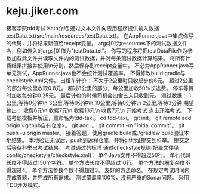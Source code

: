 # keju.jiker.com
极客学院tdd考试
Kata介绍
通过文本文件向应用程序提供输入数据testData.txt(src/main/resources/testData.txt)。
在AppRunner.java中集成你写的代码，并将结果赋值给receipt变量。
args[0]为resources下的测试数据文件名，例如传入的args[0]值为"testData.txt"。
你写的程序将把testDataFile作为参数加载此文件并读取文件内的测试数据，并对每条测试数据计算结果。
将所有计费结果拼接并使用\n分割，然后保存到receipt变量中。
不必为AppRunner.java写单元测试，AppRunner.java也不会统计测试覆盖率。
不得修改build.gradle与checkstyle.xml文件。
出租车计价：
不大于2公里时只收起步价6元。
超过2公里的部分每公里收取0.8元。
超过8公里的部分，每公里加收50%长途费。
停车等待时加收每分钟0.25元。
最后计价的时候司机会四舍五入只收到元。
测试数据：
1公里,等待0分钟\n
3公里,等待0分钟\n
10公里,等待0分钟\n
2公里,等待3分钟
期望输出：
收费6元\n
收费7元\n
收费13元\n
收费7元\n
开始考试
点击开始考试。
下载考题模板并解压，重命名为tdd-taxi。
cd tdd-taxi。
git init。
git remote add origin <github自有仓库>。
git add .。
git commit -m "Initial commit"。
git push -u origin master。
接着答题，使用gradle build或./gradlew build验证本地结果。
本地验证无误后，push到远程仓库，并将git地址提交到科举。
提交之后等待科举出考试结果。
考试通过的标准
通过checkstyle规则(配置文件见config/checkstyle/checkstyle.xml)：
单个Java文件不得超过50行。
单行代码长度不得超过150个字符。
单个方法长度不得超过10行。
单个方法的圈复杂度不得超过4。
单个方法参数个数不得超过3。
友好的方法命名。
在规定考试时间内完成答题，并完成所有需求。
测试覆盖率100%，没有严重的Sonar问题。
采用TDD开发模式。

